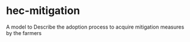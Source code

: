 # hec-mitigation
A model to Describe the adoption process to acquire mitigation measures by the farmers 
